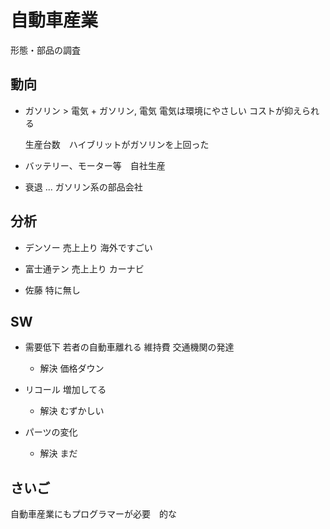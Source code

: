 # 自動車産業

形態・部品の調査

## 動向
* ガソリン > 電気 + ガソリン, 電気
    電気は環境にやさしい
    コストが抑えられる

    生産台数　ハイブリットがガソリンを上回った

* バッテリー、モーター等　自社生産

* 衰退 ... ガソリン系の部品会社

## 分析
* デンソー
    売上上り
    海外ですごい

* 富士通テン
    売上上り
    カーナビ

* 佐藤
    特に無し

## SW
* 需要低下
    若者の自動車離れる
      維持費
      交通機関の発達

  * 解決
      価格ダウン

* リコール
    増加してる

    * 解決
        むずかしい

* パーツの変化
    * 解決
        まだ

## さいご
自動車産業にもプログラマーが必要　的な
